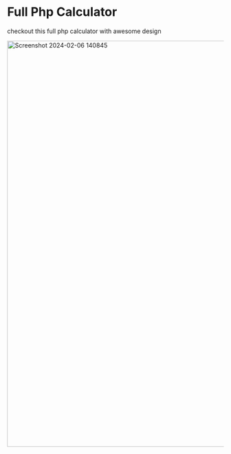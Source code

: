 # Full Php Calculator

checkout this full php calculator with awesome design

<img width="943" alt="Screenshot 2024-02-06 140845" src="https://github.com/allancorp23/Php-Full-Calculator/assets/135638821/50eb0f94-43ea-45d6-b0f3-d66910b0f795">
